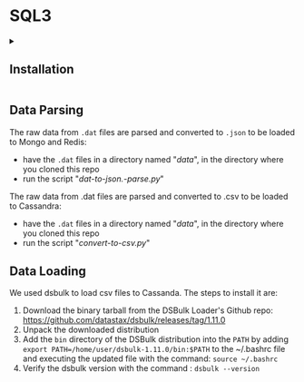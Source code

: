 # SQL3
<details>
<summary><h2>Installation</h2></summary>
Prerequisites:
- Cassandra: Java jdk 11

### MongoDB
For the MongoDB installation in Ubuntu 22.04:
1. Install the necessary packages with the command:
  ```
  sudo apt install software-properties-common gnupg apt-transport-https ca-certificates -y
  ```
2. Import the public key for MongoDB on your system with the command:
  ```
  curl -fsSL https://pgp.mongodb.com/server-7.0.asc |  sudo gpg -o /usr/share/keyrings/mongodb-server-7.0.gpg --dearmor
  ```
3. Add MongoDB 7.0 APT repository to the /etc/apt/sources.list.d directory with the command:
  ```
  echo "deb [ arch=amd64,arm64 signed-by=/usr/share/keyrings/mongodb-server-7.0.gpg ] https://repo.mongodb.org/apt/ubuntu jammy/mongodb-org/7.0 multiverse" | 
  sudo tee /etc/apt/sources.list.d/mongodb-org-7.0.list
  ```
  
4. Once the repository is added, reload the local package index:
  ```
  sudo apt update
  ```  
5. Install MongoDB:
  ```
  sudo apt install mongodb-org -y
  ```
6. To verify the version:
  ```
  mongod --version
  ```
7. To start and enable MongoDB:
  ```
  sudo systemctl start mongod
  sudo systemctl enable mongod
  ```
8. For MongoDB access use the command:
  ```
  mongosh
  ```

### Apache Cassandra
For the Cassandra installation in Ubuntu 22.04:
1. Download the binary tarball from one of the mirrors on the Apache Cassandra Download site with the command:
  ```
  curl -OL https://dlcdn.apache.org/cassandra/4.0.11/apache-cassandra-4.0.11-bin.tar.gz
  ```
2. To verify the integrity of the downloaded tarball you can compare the signature with the SHA256 file from the Downloads site:
  ```
  gpg --print-md SHA256 apache-cassandra-4.0.11-bin.tar.gz
  ```
3. Unpack the tarball with the command:
  ```
  tar xzvf apache-cassandra-4.0.11-bin.tar.gz
  ```
4. To start Cassandra:
  ```
  cd apache-cassandra-4.0.0/ && bin/cassandra
  ```
5. To start the CQL shell:
  ```
  bin/cqlsh
  ```
</details>

## Data Parsing
The raw data from `.dat` files are parsed and converted to `.json` to be loaded to Mongo and Redis:
- have the `.dat` files in a directory named "_data_", in the directory where you cloned this repo
- run the script "_dat-to-json.-parse.py_"

The raw data from .dat files are parsed and converted to .csv to be loaded to Cassandra:
- have the `.dat` files in a directory named "_data_", in the directory where you cloned this repo
- run the script "_convert-to-csv.py_"

## Data Loading
We used dsbulk to load csv files to Cassanda. The steps to install it are:
1. Download the binary tarball from the DSBulk Loader's Github repo: https://github.com/datastax/dsbulk/releases/tag/1.11.0
2. Unpack the downloaded distribution
3. Add the `bin` directory of the DSBulk distribution into the `PATH` by adding ```export PATH=/home/user/dsbulk-1.11.0/bin:$PATH``` to the ~/.bashrc file and executing the updated file with the command: ```source ~/.bashrc```
4. Verify the dsbulk version with the command : ```dsbulk --version``` 
